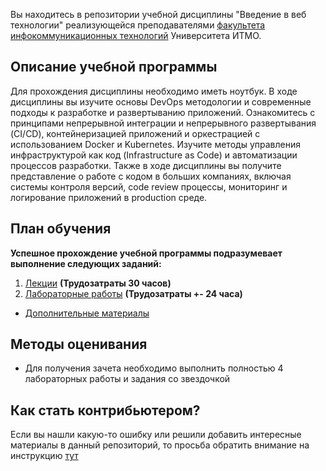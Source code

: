 Вы находитесь в репозитории учебной дисциплины "Введение в веб технологии" реализующейся преподавателями [факультета инфокоммуникационных технологий](https://fict.itmo.ru) Университета ИТМО. 

## Описание учебной программы
Для прохождения дисциплины необходимо иметь ноутбук. В ходе дисциплины вы изучите основы DevOps методологии и современные подходы к разработке и развертыванию приложений. Ознакомитесь с принципами непрерывной интеграции и непрерывного развертывания (CI/CD), контейнеризацией приложений и оркестрацией с использованием Docker и Kubernetes. Изучите методы управления инфраструктурой как код (Infrastructure as Code) и автоматизации процессов разработки. Также в ходе дисциплины вы получите представление о работе с кодом в больших компаниях, включая системы контроля версий, code review процессы, мониторинг и логирование приложений в production среде.

## План обучения
**Успешное прохождение учебной программы подразумевает выполнение следующих заданий:**

1. [Лекции](https://itmo-ict-faculty.github.io/introduction-in-web-tech/education/lecture) **(Трудозатраты 30 часов)**
2. [Лабораторные работы](https://itmo-ict-faculty.github.io/introduction-in-web-tech/education/labs) **(Трудозатраты +- 24 часа)**


- [Дополнительные материалы](https://itmo-ict-faculty.github.io/introduction-in-web-tech/education/additional_materials)

## Методы оценивания
- Для получения зачета необходимо выполнить полностью 4 лабораторных работы и задания со звездочкой




## Как стать контрибьютером?
Если вы нашли какую-то ошибку или решили добавить интересные материалы в данный репозиторий, то просьба обратить внимание на инструкцию [тут](https://github.com/itmo-ict-faculty/introduction-to-distributed-technologies/blob/main/README.md)
